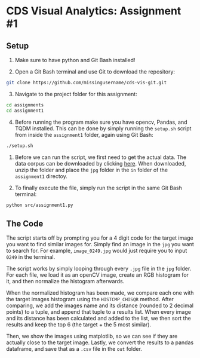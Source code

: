 # CDS Visual Analytics: Assignment #1

## Setup
1. Make sure to have python and Git Bash installed!

2. Open a Git Bash terminal and use Git to download the repository:

```sh
git clone https://github.com/missingusername/cds-vis-git.git
```

3. Navigate to the project folder for this assignment:

```sh
cd assignments
cd assignment1
```

4. Before running the program make sure you have opencv, Pandas, and TQDM installed. This can be done by simply running the ```setup.sh``` script from inside the ```assignment1``` folder, again using Git Bash:

```sh
./setup.sh
```

1. Before we can run the script, we first need to get the actual data. The data corpus can be downloaded by clicking [here](https://www.robots.ox.ac.uk/~vgg/data/flowers/17/17flowers.tgz). When downloaded, unzip the folder and place the ```jpg``` folder in the ```in``` folder of the ```assignment1``` directoy.

2. To finally execute the file, simply run the script in the same Git Bash terminal:

```sh
python src/assignment1.py
```

## The Code
The script starts off by prompting you for a 4 digit code for the target image you want to find similar images for. Simply find an image in the ```jpg``` you want to search for. For example, ```image_0249.jpg``` would just require you to input ```0249``` in the terminal.

The script works by simply looping through every ```.jpg``` file in the ```jpg``` folder. For each file, we load it as an openCV image, create an RGB histogram for it, and then normalize the histogram afterwards.

When the normalized histogram has been made, we compare each one with the target images histogram using the ```HISTCMP_CHISQR``` method. After comparing, we add the images name and its distance (rounded to 2 decimal points) to a tuple, and append that tuple to a results list.
When every image and its distance has been calculated and added to the list, we then sort the results and keep the top 6 (the target + the 5 most similar).

Then, we show the images using matplotlib, so we can see if they are actually close to the target image.
Lastly, we convert the results to a pandas dataframe, and save that as a ```.csv``` file in the ```out``` folder.
